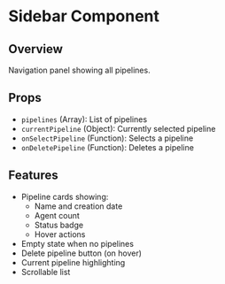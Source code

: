 # Sidebar Component

## Overview

Navigation panel showing all pipelines.

## Props

- `pipelines` (Array): List of pipelines
- `currentPipeline` (Object): Currently selected pipeline
- `onSelectPipeline` (Function): Selects a pipeline
- `onDeletePipeline` (Function): Deletes a pipeline

## Features

- Pipeline cards showing:
  - Name and creation date
  - Agent count
  - Status badge
  - Hover actions
- Empty state when no pipelines
- Delete pipeline button (on hover)
- Current pipeline highlighting
- Scrollable list
